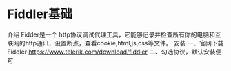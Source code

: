 #  Fiddler基础
介绍
Fidder是一个 http协议调试代理工具，它能够记录并检查所有你的电脑和互联网的http通讯，设置断点，查看cookie,html,js,css等文件。
安装
一、官网下载Fiddler
https://www.telerik.com/download/fiddler
二、勾选协议，默认安装便可
